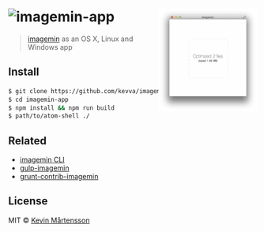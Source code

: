 # <img src="https://cloud.githubusercontent.com/assets/709159/2954693/97fa771a-da76-11e3-90ac-07fbc5ca943f.png" alt="imagemin-app"> <img src="media/screenshot.png" width="200" align="right">

> [imagemin](https://github.com/kevva/imagemin) as an OS X, Linux and Windows app


## Install

```sh
$ git clone https://github.com/kevva/imagemin-app.git
$ cd imagemin-app
$ npm install && npm run build
$ path/to/atom-shell ./
```


## Related

- [imagemin CLI](https://github.com/kevva/imagemin#cli)
- [gulp-imagemin](https://github.com/sindresorhus/gulp-imagemin)
- [grunt-contrib-imagemin](https://github.com/gruntjs/grunt-contrib-imagemin)


## License

MIT © [Kevin Mårtensson](https://github.com/kevva)
